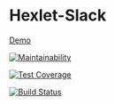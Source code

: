 # Hexlet-Slack

[Demo](https://hexlet-slack.herokuapp.com/)

[![Maintainability](https://api.codeclimate.com/v1/badges/0fbb550d698204afd5ec/maintainability)](https://codeclimate.com/github/AdrewBraz/frontend-project-lvl4/maintainability)

[![Test Coverage](https://api.codeclimate.com/v1/badges/0fbb550d698204afd5ec/test_coverage)](https://codeclimate.com/github/AdrewBraz/frontend-project-lvl4/test_coverage)

[![Build Status](https://travis-ci.org/AdrewBraz/frontend-project-lvl4.svg?branch=master)](https://travis-ci.org/AdrewBraz/frontend-project-lvl4)